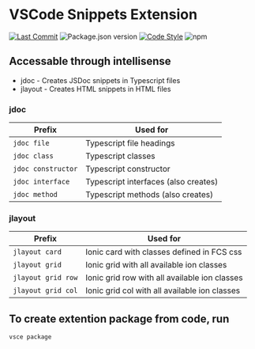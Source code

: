 # VSCode Snippets Extension

[![Last Commit][commit badge]][commit]
![Package.json version][version bage]
[![Code Style][style badge]][style]
![npm](https://img.shields.io/npm/v/npm)

[commit badge]: https://img.shields.io/github/last-commit/jakesfcoetz/vscode-snippet-extension?style=flat
[version bage]: https://img.shields.io/github/package-json/v/jakesfcoetz/vscode-snippet-extension
[style badge]: https://img.shields.io/badge/code_style-prettier-ff69b4.svg?style=flat

[commit]: https://github.com/first-care-solutions/hub/commit/HEAD
[style]: https://github.com/prettier/prettier

## Accessable through intellisense

-  jdoc - Creates JSDoc snippets in Typescript files
-  jlayout - Creates HTML snippets in HTML files

### jdoc

| Prefix  | Used for |
| ------------- | ------------- |
| `jdoc file`  | Typescript file headings |
| `jdoc class`  | Typescript classes  |
| `jdoc constructor`  | Typescript constructor |
| `jdoc interface`  | Typescript interfaces (also creates)  |
| `jdoc method`  | Typescript methods (also creates)  |

### jlayout

| Prefix  | Used for |
| ------------- | ------------- |
| `jlayout card`  | Ionic card with classes defined in FCS css |
| `jlayout grid`  | Ionic grid with all available ion classes  |
| `jlayout grid row`  | Ionic grid row with all available ion classes  |
| `jlayout grid col`  | Ionic grid col with all available ion classes  |

## To create extention package from code, run

``` BASH
vsce package
```
